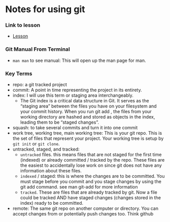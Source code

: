 # Notes for using git

### Link to lesson
- [Lesson](https://theprimeagen.github.io/fem-git/)

### Git Manual From Terminal
- `man man` to see manual: This will open up the man page for man.

### Key Terms
- repo: a git tracked project
- commit: A point in time representing the project in its entirety.
- index: I will use this term or staging area interchangeably.
    - The Git index is a critical data structure in Git. It serves as the “staging area” between the files you have on your filesystem and your commit history. When you run git add , the files from your working directory are hashed and stored as objects in the index, leading them to be “staged changes”.
- squash: to take several commits and turn it into one commit
- work tree, working tree, main working tree: This is your git repo. This is the set of files that represent your project. Your working tree is setup by `git init` or `git clone`.
- untracked, staged, and tracked:
    - `untracked` files. this means files that are not staged for the first time (indexed) or already committed / tracked by the repo. These files are the easiest to accidentally lose work on since git does not have any information about these files.
    - `indexed` / staged: this is where the changes are to be committed. You must stage before you commit and you stage changes by using the git add command. see man git-add for more information
    - `tracked`. These are files that are already tracked by git. Now a file could be tracked AND have staged changes (changes stored in the index) ready to be committed.
- remote: The same git repo on another computer or directory. You can accept changes from or potentially push changes too. Think github





